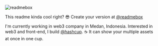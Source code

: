 ![readmebox](https://github.com/salluthdev/salluthdev/assets/83701344/5f518389-7312-41f7-b833-9bbdbdee11c9)

This readme kinda cool right? 😎 Create your version at [@readmebox](https://readmebox.com/)

I'm currently working in web3 company in Medan, Indonesia. Interested in web3 and front-end, I build [@hashcup](https://www.hashcup.io/). ☕ It can show your multiple assets at once in one cup.

